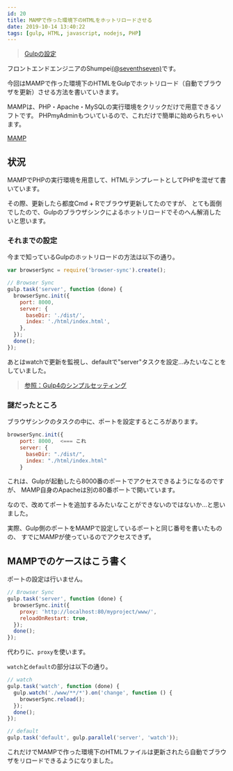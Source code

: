 ```yaml
---
id: 20
title: MAMPで作った環境下のHTMLをホットリロードさせる
date: 2019-10-14 13:40:22
tags: [gulp, HTML, javascript, nodejs, PHP]
---
```


> [Gulpの設定](/tags/gulp/)

フロントエンドエンジニアのShumpei[(@seventhseven)](https://twitter.com/seventhseven)です。

今回はMAMPで作った環境下のHTMLをGulpでホットリロード（自動でブラウザを更新）させる方法を書いていきます。

MAMPは、PHP・Apache・MySQLの実行環境をクリックだけで用意できるソフトです。
PHPmyAdminもついているので、これだけで簡単に始められちゃいます。

[MAMP](https://www.mamp.info/en/mamp/)

## 状況

MAMPでPHPの実行環境を用意して、HTMLテンプレートとしてPHPを混ぜて書いています。

その際、更新したら都度Cmd + Rでブラウザ更新してたのですが、
とても面倒でしたので、Gulpのブラウザシンクによるホットリロードでそのへん解消したいと思います。

### それまでの設定

今まで知っているGulpのホットリロードの方法は以下の通り。

```js
var browserSync = require('browser-sync').create();

// Browser Sync
gulp.task('server', function (done) {
  browserSync.init({
    port: 8000,
    server: {
      baseDir: './dist/',
      index: './html/index.html',
    },
  });
  done();
});
```

あとはwatchで更新を監視し、defaultで"server"タスクを設定…みたいなことをしていました。

> [参照：Gulp4のシンプルセッティング](/2019/07/10/gulp-4-setting/)

### 謎だったところ

ブラウザシンクのタスクの中に、ポートを設定するところがあります。

```js
browserSync.init({
    port: 8000,  <=== これ
    server: {
      baseDir: "./dist/",
      index: "./html/index.html"
    }
```

これは、Gulpが起動したら8000番のポートでアクセスできるようになるのですが、
MAMP自身のApacheは別の80番ポートで開いています。

なので、改めてポートを追加するみたいなことができないのではないか…と思いました。

実際、Gulp側のポートをMAMPで設定しているポートと同じ番号を書いたものの、
すでにMAMPが使っているのでアクセスできず。

## MAMPでのケースはこう書く

ポートの設定は行いません。

```js
// Browser Sync
gulp.task('server', function (done) {
  browserSync.init({
    proxy: 'http://localhost:80/myproject/www/',
    reloadOnRestart: true,
  });
  done();
});
```

代わりに、`proxy`を使います。

`watch`と`default`の部分は以下の通り。

```js
// watch
gulp.task('watch', function (done) {
  gulp.watch('./www/**/*').on('change', function () {
    browserSync.reload();
  });
  done();
});

// default
gulp.task('default', gulp.parallel('server', 'watch'));
```

これだけでMAMPで作った環境下のHTMLファイルは更新されたら自動でブラウザをリロードできるようになりました。
